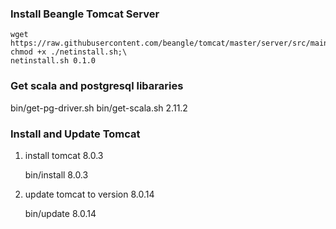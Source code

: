 ### Install Beangle Tomcat Server

    wget https://raw.githubusercontent.com/beangle/tomcat/master/server/src/main/resources/netinstall.sh;\
    chmod +x ./netinstall.sh;\
    netinstall.sh 0.1.0

### Get scala and postgresql libararies

  bin/get-pg-driver.sh
  bin/get-scala.sh 2.11.2

### Install and Update Tomcat

1. install tomcat 8.0.3

     bin/install 8.0.3

2. update tomcat to version 8.0.14

     bin/update 8.0.14
